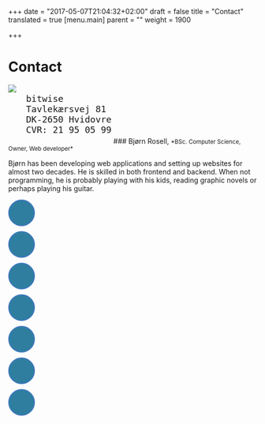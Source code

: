 +++
date = "2017-05-07T21:04:32+02:00"
draft = false
title = "Contact"
translated = true
[menu.main]
  parent = ""
  weight = 1900

+++


# Contact

<pre style="display: inline-block;font-size:18px">
bitwise
Tavlekærsvej 81
DK-2650 Hvidovre
CVR: 21 95 05 99
</pre>


<img src="/images/rosell.jpg" align=left style="margin-right:20px;padding-bottom:20px;">
### Bjørn Rosell, <small>*BSc. Computer Science, Owner, Web developer*</small>

Bjørn has been developing web applications and setting up websites for almost two decades. He is skilled in both frontend and backend. When not programming, he is probably playing with his kids, reading graphic novels or perhaps playing his guitar.

<style>
.circle-link {
  padding: 13px;
  border-radius: 44px;
  box-sizing: content-box;
  background-color: #2f7ea0;
  color: white;
  text-align: center;
  display: inline-block;
  border: 2px solid #4078c0;
  margin-bottom: 10px;  
  display: block;
  margin-right: 10px
}
.circle-link:hover {
  background-color: white;
  color: #2f7ea0;
  border: 2px solid #333;
}
.circle-link svg {
  fill: currentcolor;
  stroke: currentcolor;
  width: 24px;
  height: 24px;
  display: block;
}

</style>
<div style="display:table;">
<a href="mailto:it@rosell.dk" class="circle-link"><svg role="img" class="social-email" aria-labelledby="social-email"><title id="social-email">[Normal mode of contact] -- write me an email at it@rosell.dk</title><use xlink:href="/images/icons.svg#social-email"/></svg></a>
<a href="tel:+4526745919" class="circle-link"><svg role="img" class="social-phone" aria-labelledby="social-phone"><title id="social-phone">[Direct mode of contact] -- Call me on +45 2674 5919</title><use xlink:href="/images/icons.svg#social-phone"/></svg></a>
<a href="http://www.linkedin.com/in/bjørn-rosell" class="circle-link"><svg role="img" class="social-linkedin" aria-labelledby="social-linkedin"><title id="social-linkedin">[Get to know more about my professional life on linkedin]</title><use xlink:href="/images/icons.svg#social-linkedin"/></svg></a>
<!--
<a href="https://twitter.com/bjorn_rosell" class="circle-link"><svg role="img" class="social-twitter" aria-labelledby="social-twitter"><title id="social-twitter">twitter</title><use xlink:href="/images/icons.svg#social-twitter"/></svg></a>-->
<a href="https://github.com/rosell-dk/" class="circle-link"><svg role="img" class="social-github" aria-labelledby="social-github"><title id="social-github">I create software and have shared some of it on GitHub</title><use xlink:href="/images/icons.svg#social-github"/></svg></a>
<a href="http://stackoverflow.com/users/842756/rosell-dk" class="circle-link"><svg role="img" class="social-stackoverflow" aria-labelledby="social-stackoverflow"><title id="social-stackoverflow">I engage in web development on stackoverflow</title><use xlink:href="/images/icons.svg#social-stackoverflow"/></svg></a>
<a href="https://www.drupal.org/user/222898/track" class="circle-link"><svg role="img" class="social-drupal" aria-labelledby="social-drupal"><title id="social-drupal">drupal</title><use xlink:href="/images/icons.svg#social-drupal"/></svg></a>
<a href="http://rosell.dk" class="circle-link"><svg role="img" class="social-www" aria-labelledby="social-www"><title id="social-www">[Get to know more about my personal life on my website]</title><use xlink:href="/images/icons.svg#social-www"/></svg></a>
<!-- TODO: www -->
<!--
<a href="https://www.youtube.com/user/tordenalf/videos?sort=dd&shelf_id=0&view=0" class="circle-link"><svg role="img" class="social-youtube" aria-labelledby="social-youtube"><title id="social-youtube">youtube</title><use xlink:href="/images/icons.svg#social-youtube"/></svg></a>-->

</div>

<div style="clear:both">



</div>


